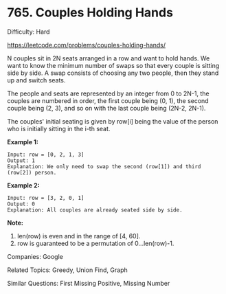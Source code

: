 # 765. Couples Holding Hands

Difficulty: Hard

https://leetcode.com/problems/couples-holding-hands/

N couples sit in 2N seats arranged in a row and want to hold hands. We want to know the minimum number of swaps so that every couple is sitting side by side. A swap consists of choosing any two people, then they stand up and switch seats.

The people and seats are represented by an integer from 0 to 2N-1, the couples are numbered in order, the first couple being (0, 1), the second couple being (2, 3), and so on with the last couple being (2N-2, 2N-1).

The couples' initial seating is given by row[i] being the value of the person who is initially sitting in the i-th seat.

**Example 1:**
```
Input: row = [0, 2, 1, 3]
Output: 1
Explanation: We only need to swap the second (row[1]) and third (row[2]) person.
```
**Example 2:**
```
Input: row = [3, 2, 0, 1]
Output: 0
Explanation: All couples are already seated side by side.
```
**Note:**
1. len(row) is even and in the range of [4, 60].
2. row is guaranteed to be a permutation of 0...len(row)-1.

Companies: Google

Related Topics: Greedy, Union Find, Graph

Similar Questions: First Missing Positive, Missing Number
